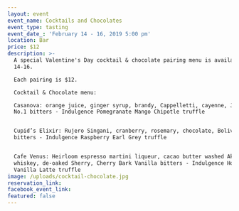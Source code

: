 ```yaml
---
layout: event
event_name: Cocktails and Chocolates
event_type: tasting
event_date_: 'February 14 - 16, 2019 5:00 pm'
location: Bar
price: $12
description: >-
  A special Valentine's Day cocktail & chocolate pairing menu is available Feb
  14-16.

  Each pairing is $12.

  Cocktail & Chocolate menu:

  Casanova: orange juice, ginger syrup, brandy, Cappelletti, cayenne, Jamaican
  No.1 bitters - Indulgence Pomegranate Mango Chipotle truffle


  Cupid’s Elixir: Rujero Singani, cranberry, rosemary, chocolate, Bolivar
  bitters - Indulgence Raspberry Earl Grey truffle 


  Cafe Venus: Heirloom espresso martini liqueur, cacao butter washed Akashi
  whiskey, de-oaked Sherry, Cherry Bark Vanilla bitters - Indulgence Honey
  Vanilla Latte truffle
image: /uploads/cocktail-chocolate.jpg
reservation_link:
facebook_event_link:
featured: false
---
```



